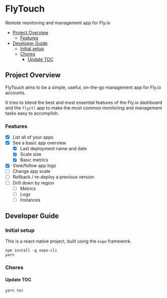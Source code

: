 # FlyTouch

Remote monitoring and management app for Fly.io

<!-- START doctoc generated TOC please keep comment here to allow auto update -->
<!-- DON'T EDIT THIS SECTION, INSTEAD RE-RUN doctoc TO UPDATE -->

- [Project Overview](#project-overview)
  - [Features](#features)
- [Developer Guide](#developer-guide)
  - [Initial setup](#initial-setup)
  - [Chores](#chores)
    - [Update TOC](#update-toc)

<!-- END doctoc generated TOC please keep comment here to allow auto update -->

## Project Overview

FlyTouch aims to be a simple, useful, on-the-go management app for Fly.io accounts.

It tries to blend the best and most essential features of the Fly.io dashboard and the `flyctl` app to make the most common monitoring and management tasks easy to accomplish.

### Features

- [x] List all of your apps
- [x] See a basic app overview
  - [x] Last deployment name and date
  - [x] Scale size
  - [x] Basic metrics
- [x] View/follow app logs
- [ ] Change app scale
- [ ] Rollback / re-deploy a previous version
- [ ] Drill down by region
  - [ ] Metrics
  - [ ] Logs
  - [ ] Instances

## Developer Guide

### Initial setup

This is a react-native project, built using the `expo` framework.

```
npm install -g expo-cli
yarn
```

### Chores

#### Update TOC

```
yarn toc
```

